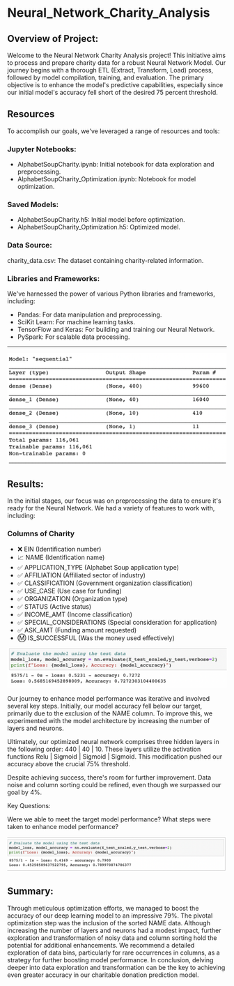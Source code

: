 # Neural_Network_Charity_Analysis

## Overview of Project:
Welcome to the Neural Network Charity Analysis project! This initiative aims to process and prepare charity data for a robust Neural Network Model. Our journey begins with a thorough ETL (Extract, Transform, Load) process, followed by model compilation, training, and evaluation. The primary objective is to enhance the model's predictive capabilities, especially since our initial model's accuracy fell short of the desired 75 percent threshold.

## Resources

To accomplish our goals, we've leveraged a range of resources and tools:

### Jupyter Notebooks:

- AlphabetSoupCharity.ipynb: Initial notebook for data exploration and preprocessing.
- AlphabetSoupCharity_Optimization.ipynb: Notebook for model optimization.
### Saved Models:

- AlphabetSoupCharity.h5: Initial model before optimization.
- AlphabetSoupCharity_Optimization.h5: Optimized model.
### Data Source:

charity_data.csv: The dataset containing charity-related information.

### Libraries and Frameworks: 
We've harnessed the power of various Python libraries and frameworks, including:
- Pandas: For data manipulation and preprocessing.
- SciKit Learn: For machine learning tasks.
- TensorFlow and Keras: For building and training our Neural Network.
- PySpark: For scalable data processing.
  
----------------------------------------------------------------------


![image_name](images/layers_neurons.png)


## Results:

In the initial stages, our focus was on preprocessing the data to ensure it's ready for the Neural Network. We had a variety of features to work with, including:

### Columns of Charity 
- ❌ EIN (Identification number) 
- 📈 NAME (Identification name) 
- ✅ APPLICATION_TYPE (Alphabet Soup application type)
- ✅ AFFILIATION (Affiliated sector of industry)
- ✅ CLASSIFICATION (Government organization classification)
- ✅ USE_CASE (Use case for funding)
- ✅ ORGANIZATION (Organization type)
- ✅ STATUS (Active status)
- ✅ INCOME_AMT (Income classification)
- ✅ SPECIAL_CONSIDERATIONS (Special consideration for application)
- ✅ ASK_AMT (Funding amount requested)
- Ⓜ️ IS_SUCCESSFUL (Was the money used effectively)

![image_name](images/accuracy.png)

Our journey to enhance model performance was iterative and involved several key steps. Initially, our model accuracy fell below our target, primarily due to the exclusion of the NAME column. To improve this, we experimented with the model architecture by increasing the number of layers and neurons.

Ultimately, our optimized neural network comprises three hidden layers in the following order: 440 | 40 | 10. These layers utilize the activation functions Relu | Sigmoid | Sigmoid | Sigmoid. This modification pushed our accuracy above the crucial 75% threshold.

Despite achieving success, there's room for further improvement. Data noise and column sorting could be refined, even though we surpassed our goal by 4%.

Key Questions:

Were we able to meet the target model performance?
What steps were taken to enhance model performance?

![image_name](images/accuracy_optimized.png)

## Summary:
Through meticulous optimization efforts, we managed to boost the accuracy of our deep learning model to an impressive 79%. The pivotal optimization step was the inclusion of the sorted NAME data. Although increasing the number of layers and neurons had a modest impact, further exploration and transformation of noisy data and column sorting hold the potential for additional enhancements. We recommend a detailed exploration of data bins, particularly for rare occurrences in columns, as a strategy for further boosting model performance. In conclusion, delving deeper into data exploration and transformation can be the key to achieving even greater accuracy in our charitable donation prediction model.
